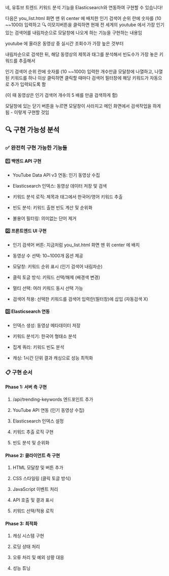 네, 유튜브 트렌드 키워드 분석 기능을 Elasticsearch와 연동하여 구현할 수 있습니다!



다음은 you_list.html 화면 맨 위 center 에 배치한 
인기 검색어 순위 란에 숫자를 (10 ~~1000) 입력하고 🔍 이모지버튼을 클릭하면
현재 전 세계의 youtube 에서 가장 인기 있는 검색어를
내림차순으로 모달창에 나오게 하는 기능을 구현하는 내용임


youtube 에 올라온 동영상 중 실시간 조회수가 가장 높은 것부터

내림차순으로 검색한 뒤, 해당 동영상의 제목과 태그를 분석해서
빈도수가 가장 놓은 키워드를 추출해서 

인기 검색어 순위 란에 숫자를 (10 ~~1000) 입력한 개수만큼
모달창에 나열하고, 나열된 키워드를 하나 이상 클릭하면
클릭할 때마다 검색어 필터창에 해당 키워드가 자동으로 추가 입력되도록 함

(이 때 동영상은 인기 검색어 개수의 5 배를 만큼 검색하게 함)

모달창에 있는 닫기 버튼을 누르면 모달창이 사라지고
메인 화면에서 검색작업을 하게 됨 - 이렇게 구현할 것임



## 🔍 구현 가능성 분석

### ✅ 완전히 구현 가능한 기능들

#### 1️⃣ 백엔드 API 구현

- YouTube Data API v3 연동: 인기 동영상 수집

- Elasticsearch 인덱스: 동영상 데이터 저장 및 검색

- 키워드 분석 로직: 제목과 태그에서 한국어/영어 키워드 추출

- 빈도 분석: 키워드 출현 빈도 계산 및 순위화

- 불용어 필터링: 의미없는 단어 제거

#### 2️⃣ 프론트엔드 UI 구현

- 인기 검색어 버튼: 지금처럼 you_list.html 화면 맨 위 center 에 배치

- 동영상 수 선택: 10~1000개 옵션 제공

- 모달창: 키워드 순위 표시 (인기 검색어 내림차순)

- 클릭 토글 방식: 키워드 선택/해제 (배경색 변경)

- 멀티 선택: 여러 키워드 동시 선택 가능

- 검색어 적용: 선택한 키워드를 검색어 입력란(필터창)에 삽입 (자동검색 X) 
  

#### 3️⃣ Elasticsearch 연동

- 인덱스 생성: 동영상 메타데이터 저장

- 키워드 분석기: 한국어 형태소 분석

- 집계 쿼리: 키워드 빈도 분석

- 캐싱: 1시간 단위 결과 캐싱으로 성능 최적화
  
  
  

### 📋 구현 순서

#### Phase 1: 서버 측 구현

1. /api/trending-keywords 엔드포인트 추가

2. YouTube API 연동 (인기 동영상 수집)

3. Elasticsearch 인덱스 설정

4. 키워드 추출 로직 구현

5. 빈도 분석 및 순위화

#### Phase 2: 클라이언트 측 구현

1. HTML 모달창 및 버튼 추가

2. CSS 스타일링 (클릭 토글 방식)

3. JavaScript 이벤트 처리

4. API 호출 및 결과 표시

5. 키워드 선택/적용 로직



#### Phase 3: 최적화

1. 캐싱 시스템 구현

2. 로딩 상태 처리

3. 오류 처리 및 예외 상황 대응

4. 성능 튜닝

